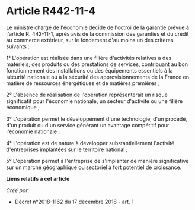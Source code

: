 # Article R442-11-4

Le ministre chargé de l'économie décide de l'octroi de la garantie prévue à l'article R. 442-11-1, après avis de la
commission des garanties et du crédit au commerce extérieur, sur le fondement d'au moins un des critères suivants :

1° L'opération est réalisée dans une filière d'activités relatives à des matériels, des produits ou des prestations de
services, contribuant au bon fonctionnement des installations ou des équipements essentiels à la sécurité nationale ou à la
sécurité des approvisionnements de la France en matière de ressources énergétiques et de matières premières ;

2° L'absence de réalisation de l'opération représenterait un risque significatif pour l'économie nationale, un secteur
d'activité ou une filière économique ;

3° L'opération permet le développement d'une technologie, d'un procédé, d'un produit ou d'un service générant un avantage
compétitif pour l'économie nationale ;

4° L'opération est de nature à développer substantiellement l'activité d'entreprises implantées sur le territoire national ;

5° L'opération permet à l'entreprise de s'implanter de manière significative sur un marché géographique ou sectoriel à fort
potentiel de croissance.

**Liens relatifs à cet article**

_Créé par_:

  - Décret n°2018-1162 du 17 décembre 2018 - art. 1
